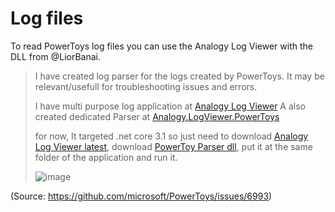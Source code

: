 # Log files

To read PowerToys log files you can use the Analogy Log Viewer with the DLL from @LiorBanai.

> I have created log parser for the logs created by PowerToys.
> It may be relevant/usefull for troubleshooting issues and errors.
> 
> I have multi purpose log application at [Analogy Log Viewer](https://github.com/Analogy-LogViewer/Analogy.LogViewer)
> A also created dedicated Parser at [Analogy.LogViewer.PowerToys](https://github.com/Analogy-LogViewer/Analogy.LogViewer.PowerToys)
> 
> for now, It targeted .net core 3.1 so just need to download [Analogy Log Viewer latest](https://github.com/Analogy-LogViewer/Analogy.LogViewer/releases/tag/V4.2.9), download [PowerToy Parser dll](https://github.com/Analogy-LogViewer/Analogy.LogViewer.PowerToys/releases/tag/V0.1.0), put it at the same folder of the application and run it.
> 
> ![image](https://user-images.githubusercontent.com/36262995/94992149-a533d880-0590-11eb-9440-e5b8e608ff10.png)

(Source: https://github.com/microsoft/PowerToys/issues/6993)
